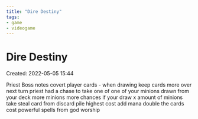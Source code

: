 ```yaml
---
title: "Dire Destiny"
tags:
- game
- videogame
---
```

# Dire Destiny

Created: 2022-05-05 15:44  

Priest Boss notes
covert player cards - when drawing
keep cards more over next turn
priest had a chase to take one of one of your minions drawn from your deck
more minions more chances
if your draw x amount of minions
take 
steal card from discard pile
highest cost 
add mana double the cards cost
powerful spells from god
worship


